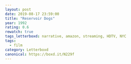 ```yaml
---
layout: post 
date: 2019-08-17 23:59:00
title: "Reservoir Dogs"
year: 1992
rating: 0.6
rewatch: true
tags_letterboxd: narrative, amazon, streaming, HDTV, NYC
tags:
  - film
category: Letterboxd
canonical: https://boxd.it/N229f
---
```

